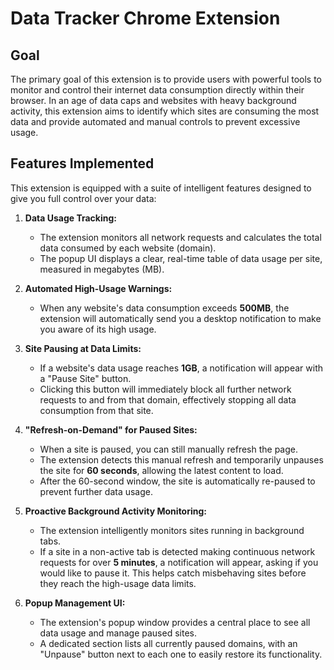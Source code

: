 # Data Tracker Chrome Extension

## Goal

The primary goal of this extension is to provide users with powerful tools to monitor and control their internet data consumption directly within their browser. In an age of data caps and websites with heavy background activity, this extension aims to identify which sites are consuming the most data and provide automated and manual controls to prevent excessive usage.

## Features Implemented

This extension is equipped with a suite of intelligent features designed to give you full control over your data:

1.  **Data Usage Tracking:**
    *   The extension monitors all network requests and calculates the total data consumed by each website (domain).
    *   The popup UI displays a clear, real-time table of data usage per site, measured in megabytes (MB).

2.  **Automated High-Usage Warnings:**
    *   When any website's data consumption exceeds **500MB**, the extension will automatically send you a desktop notification to make you aware of its high usage.

3.  **Site Pausing at Data Limits:**
    *   If a website's data usage reaches **1GB**, a notification will appear with a "Pause Site" button.
    *   Clicking this button will immediately block all further network requests to and from that domain, effectively stopping all data consumption from that site.

4.  **"Refresh-on-Demand" for Paused Sites:**
    *   When a site is paused, you can still manually refresh the page.
    *   The extension detects this manual refresh and temporarily unpauses the site for **60 seconds**, allowing the latest content to load.
    *   After the 60-second window, the site is automatically re-paused to prevent further data usage.

5.  **Proactive Background Activity Monitoring:**
    *   The extension intelligently monitors sites running in background tabs.
    *   If a site in a non-active tab is detected making continuous network requests for over **5 minutes**, a notification will appear, asking if you would like to pause it. This helps catch misbehaving sites before they reach the high-usage data limits.

6.  **Popup Management UI:**
    *   The extension's popup window provides a central place to see all data usage and manage paused sites.
    *   A dedicated section lists all currently paused domains, with an "Unpause" button next to each one to easily restore its functionality.